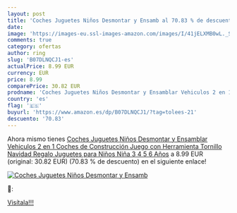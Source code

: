 ```yaml
---
layout: post
title: 'Coches Juguetes Niños Desmontar y Ensamb al 70.83 % de descuento'
date: 
image: 'https://images-eu.ssl-images-amazon.com/images/I/41jELXMB0wL._SL200_.jpg'
comments: true
category: ofertas
author: ring
slug: 'B07DLNQCJ1-es'
actualPrice: 8.99 EUR
currency: EUR
price: 8.99
comparePrice: 30.82 EUR
prodname: 'Coches Juguetes Niños Desmontar y Ensamblar Vehiculos 2 en 1 Coches de Construcción Juego con Herramienta Tornillo Navidad Regalo Juguetes para Niños Niña 3 4 5 6 Años'
country: 'es'
flag: '🇪🇸'
buyurl: 'https://www.amazon.es/dp/B07DLNQCJ1/?tag=tolees-21'
descuento: '70.83'
---
```


Ahora mismo tienes [Coches Juguetes Niños Desmontar y Ensamblar Vehiculos 2 en 1 Coches de Construcción Juego con Herramienta Tornillo Navidad Regalo Juguetes para Niños Niña 3 4 5 6 Años](https://www.amazon.es/dp/B07DLNQCJ1/?tag=tolees-21) a 8.99 EUR (original: 30.82 EUR) (70.83 %  de descuento) en el siguiente enlace!

[![Coches Juguetes Niños Desmontar y Ensamb](https://images-eu.ssl-images-amazon.com/images/I/41jELXMB0wL._SL200_.jpg)](https://www.amazon.es/dp/B07DLNQCJ1/?tag=tolees-21)

🔎:


[Visítala!!!](https://www.amazon.es/dp/B07DLNQCJ1/?tag=tolees-21)
